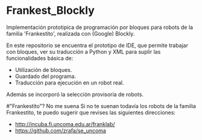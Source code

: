 # Frankest_Blockly
Implementación prototipica de programación por bloques para robots de la familia 'Frankestito', realizada con (Google) Blockly.

En este repositorio se encuentra el prototipo de IDE, que permite trabajar con bloques, ver su traducción a Python y XML para suplir las funcionalidades básica de:
- Utilización de bloques.
- Guardado del programa.
- Traducción para ejecución en un robot real.

Además se incorporó la selección provisoria de robots.

#"Frankestito"? No me suena
Si no te suenan todavía los robots de la familia Frankestito, te puedo sugerir que revises las siguientes direcciones: 
- http://incuba.fi.uncoma.edu.ar/franklab/
- https://github.com/zrafa/se_uncoma


